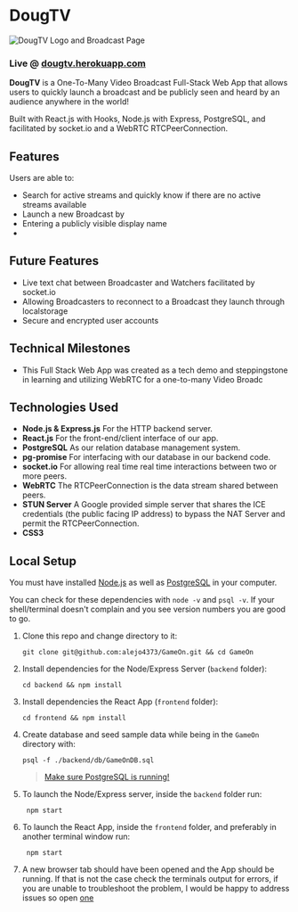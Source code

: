 # DougTV

![DougTV Logo and Broadcast Page](https://dougtv.herokuapp.com/static/media/DougTV-Social.82bcc0c1.png)

### Live @ [dougtv.herokuapp.com](https://dougtv.herokuapp.com/)

**DougTV** is a One-To-Many Video Broadcast Full-Stack Web App that allows users to quickly launch a broadcast and be publicly seen and heard by an audience anywhere in the world! 

Built with React.js with Hooks, Node.js with Express, PostgreSQL, and facilitated by socket.io and a WebRTC RTCPeerConnection.

## Features

Users are able to:

* Search for active streams and quickly know if there are no active streams available
* Launch a new Broadcast by 
 * Entering a publicly visible display name
 * 

## Future Features

* Live text chat between Broadcaster and Watchers facilitated by socket.io
* Allowing Broadcasters to reconnect to a Broadcast they launch through localstorage
* Secure and encrypted user accounts

## Technical Milestones
* This Full Stack Web App was created as a tech demo and steppingstone in learning and utilizing WebRTC for a one-to-many Video Broadc

## Technologies Used

* **Node.js & Express.js** For the HTTP backend server.
* **React.js** For the front-end/client interface of our app.
* **PostgreSQL** As our relation database management system.
* **pg-promise** For interfacing with our database in our backend code.
* **socket.io** For allowing real time real time interactions between two or more peers.
* **WebRTC** The RTCPeerConnection is the data stream shared between peers.
* **STUN Server** A Google provided simple server that shares the ICE credentials (the public facing IP address) to bypass the NAT Server and permit the RTCPeerConnection.
* **CSS3**

## Local Setup

You must have installed [Node.js](https://nodejs.org) as well as [PostgreSQL](https://www.postgresql.org/) in your computer.

You can check for these dependencies with `node -v` and `psql -v`. If your shell/terminal doesn't complain and you see version numbers you are good to go.

  1. Clone this repo and change directory to it: 

         git clone git@github.com:alejo4373/GameOn.git && cd GameOn 

  2. Install dependencies for the Node/Express Server (`backend` folder):

         cd backend && npm install

  3. Install dependencies the React App (`frontend` folder):

         cd frontend && npm install

  4. Create database and seed sample data while being in the `GameOn` directory with:

         psql -f ./backend/db/GameOnDB.sql
        > [Make sure PostgreSQL is running!](https://www.google.com/search?q=make+sure+postgres+is+running&oq=make+sure+postf&aqs=chrome.1.69i57j0l5.5280j1j7&client=ubuntu&sourceid=chrome&ie=UTF-8)

  5. To launch the Node/Express server, inside the `backend` folder run: 

          npm start

  6. To launch the React App, inside the `frontend` folder, and preferably in another terminal window run: 

          npm start

  7. A new browser tab should have been opened and the App should be running. If that is not the case check the terminals output for errors, if you are unable to troubleshoot the problem, I would be happy to address issues so open [one](/issues)